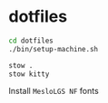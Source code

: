 # dotfiles

```sh
cd dotfiles
./bin/setup-machine.sh

stow .
stow kitty
```

Install `MesloLGS NF` fonts

